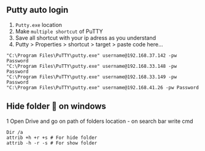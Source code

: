 ## Putty auto login

1. `Putty.exe` location
2. Make `multiple shortcut` of PuTTY
3. Save all shortcut with your ip adress as you understand
4. Putty > Properties > shortcut > target > paste code here...

```
"C:\Program Files\PuTTY\putty.exe" username@192.168.37.142 -pw Password 
"C:\Program Files\PuTTY\putty.exe" username@192.168.33.148 -pw Password 
"C:\Program Files\PuTTY\putty.exe" username@192.168.33.149 -pw Password 
"C:\Program Files\PuTTY\putty.exe" username@192.168.41.26 -pw Password 
```

## Hide folder 📁 on windows 

1 Open Drive and go on path of folders location - on search bar write cmd

<!-- check hidden folders -->
<!-- folder_name hide folder cmd-->

```
Dir /a 
attrib +h +r +s # For hide folder
attrib -h -r -s # For show folder 
```
